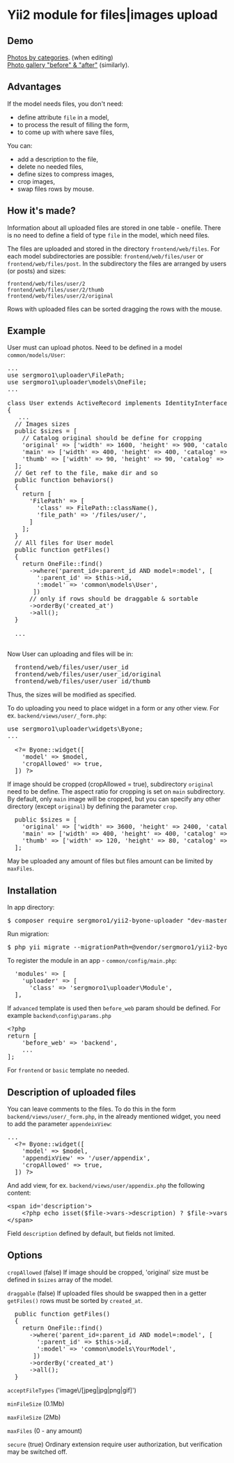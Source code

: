<h1>Yii2 module for files|images upload</h1>

<h2>Demo</h2>
<a href='http://sample.vorst.ru/photo/index'>Photos by categories</a>. (when editing) <br>
<a href='http://sample.vorst.ru/stout/index'>Photo gallery "before" & "after"</a> (similarly).

<h2>Advantages</h2>

If the model needs files, you don't need:
<ul>
  <li>define attribute <code>file</code> in a model,</li>
  <li>to process the result of filling the form,</li>
  <li>to come up with where save files,</li>
</ul>

You can:
<ul>
  <li>add a description to the file,</li>
  <li>delete no needed files,</li>
  <li>define sizes to compress images,</li>
  <li>crop images,</li>
  <li>swap files rows by mouse.</li>
</ul>

<h2>How it's made?</h2>

Information about all uploaded files are stored in one table - onefile. 
There is no need to define a field of type <code>file</code> in the model, which need files.

The files are uploaded and stored in the directory <code>frontend/web/files</code>. 
For each model subdirectories are possible: <code>frontend/web/files/user</code> or <code>frontend/web/files/post</code>. 
In the subdirectory the files are arranged by users (or posts) and sizes:
<pre>
<code>frontend/web/files/user/2</code>
<code>frontend/web/files/user/2/thumb</code>
<code>frontend/web/files/user/2/original</code>
</pre>

Rows with uploaded files can be sorted dragging the rows with the mouse.

<h2>Example</h2>
User must can upload photos. Need to be defined in a model <code>common/models/User</code>:

<pre>
...
use sergmoro1\uploader\FilePath;
use sergmoro1\uploader\models\OneFile;
...

class User extends ActiveRecord implements IdentityInterface
{
   ...
  // Images sizes
  public $sizes = [
    // Catalog original should be define for cropping
    'original' =&gt; ['width' =&gt; 1600, 'height' =&gt; 900, 'catalog' =&gt; 'original'],
    'main' =&gt; ['width' =&gt; 400, 'height' =&gt; 400, 'catalog' =&gt; ''],
    'thumb' =&gt; ['width' =&gt; 90, 'height' =&gt; 90, 'catalog' =&gt; 'thumb'],
  ];
  // Get ref to the file, make dir and so
  public function behaviors()
  {
    return [
      'FilePath' =&gt; [
        'class' =&gt; FilePath::className(),
        'file_path' =&gt; '/files/user/',
      ]
    ];
  }
  // All files for User model
  public function getFiles()
  {
    return OneFile::find()
      -&gt;where('parent_id=:parent_id AND model=:model', [
        ':parent_id' =&gt; $this-&gt;id,
        ':model' =&gt; 'common\models\User',
       ])
      // only if rows should be draggable & sortable
      -&gt;orderBy('created_at')
      -&gt;all();
  }

  ...

</pre>

Now User can uploading and files will be in:
<pre>
  frontend/web/files/user/user_id
  frontend/web/files/user/user_id/original
  frontend/web/files/user/user_id/thumb
</pre>

Thus, the sizes will be modified as specified.

To do uploading you need to place widget in a form or any other view. 
For ex. <code>backend/views/user/_form.php</code>:

<pre>
use sergmoro1\uploader\widgets\Byone;
...

  &lt;?= Byone::widget([
    'model' =&gt; $model,
    'cropAllowed' =&gt; true,
  ]) ?&gt;
</pre>

If image should be cropped (cropAllowed = true), subdirectory <code>original</code> need to be define.
The aspect ratio for cropping is set on <code>main</code> subdirectory. 
By default, only <code>main</code> image will be cropped, but you can specify any other directory (except <code>original</code>) 
by defining the parameter <code>crop</code>.

<pre>
  public $sizes = [
    'original' =&gt; ['width' =&gt; 3600, 'height' =&gt; 2400, 'catalog' =&gt; 'original'],
    'main' =&gt; ['width' =&gt; 400, 'height' =&gt; 400, 'catalog' =&gt; ''],
    'thumb' =&gt; ['width' =&gt; 120, 'height' =&gt; 80, 'catalog' =&gt; 'thumb', 'crop' =&gt; true],
  ];
</pre> 

May be uploaded any amount of files but files amount can be limited by <code>maxFiles</code>.

<h2>Installation</h2>

In app directory:

<pre>
$ composer require sergmoro1/yii2-byone-uploader "dev-master"
</pre>

Run migration:
<pre>
$ php yii migrate --migrationPath=@vendor/sergmoro1/yii2-byone-uploader/migrations
</pre>

To register the module in an app - <code>common/config/main.php</code>:
<pre>
  'modules' =&gt; [
    'uploader' =&gt; [
      'class' =&gt; 'sergmoro1\uploader\Module',
  ],
</pre>

If <code>advanced</code> template is used then <code>before_web</code> param should be defined.
For example <code>backend\config\params.php</code>
<pre>
&lt;?php
return [
	'before_web' =&gt; 'backend',
    ...
];
</pre>

For <code>frontend</code> or <code>basic</code> template no needed.

<h2>Description of uploaded files</h2>

You can leave comments to the files. To do this in the form <code>backend/views/user/_form.php</code>,
in the already mentioned widget, you need to add the parameter <code>appendeixView</code>:

<pre>
...
  &lt;?= Byone::widget([
    'model' =&gt; $model,
    'appendixView' =&gt; '/user/appendix',
    'cropAllowed' =&gt; true,
  ]) ?&gt;
</pre>

And add view, for ex. <code>backend/views/user/appendix.php</code>
the following content:

<pre>
&lt;span id='description'&gt;
	&lt;?php echo isset($file-&gt;vars-&gt;description) ? $file-&gt;vars-&gt;description : ''; ?&gt;
&lt;/span&gt;
</pre>

Field <code>description</code> defined by default, but fields not limited.

<h2>Options</h2>

<code>cropAllowed</code> (false)
If image should be cropped, 'original' size must be defined in <code>$sizes</code> array of the model.

<code>draggable</code> (false)
If uploaded files should be swapped then in a getter <code>getFiles()</code> rows must be sorted by <code>created_at</code>. 

<pre>
  public function getFiles()
  {
    return OneFile::find()
      -&gt;where('parent_id=:parent_id AND model=:model', [
        ':parent_id' =&gt; $this-&gt;id,
        ':model' =&gt; 'common\models\YourModel',
       ])
      -&gt;orderBy('created_at')
      -&gt;all();
  }
</pre>

<code>acceptFileTypes</code> ('image\\/[jpeg|jpg|png|gif]')

<code>minFileSize</code> (0.1Mb)

<code>maxFileSize</code> (2Mb)

<code>maxFiles</code> (0 - any amount)

<code>secure</code> (true)
Ordinary extension require user authorization, but verification may be switched off.
